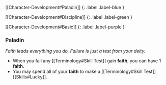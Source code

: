 
[[Character-Development#Paladin]]
{: .label .label-blue }

[[Character-Development#Discipline]]
{: .label .label-green }

[[Character-Development#Basic]]
{: .label .label-purple }
### Paladin
*Faith leads everything you do. Failure is just a test from your deity.*
* When you fail any [[Terminology#Skill Test]] gain **faith**, you can have 1 **faith**.
* You may spend all of your **faith** to make a [[Terminology#Skill Test]] [[Skills#Lucky]].